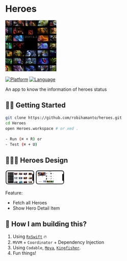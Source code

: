 
Heroes
===================
<img src="./Preview/heroes.png" alt="alt text" width="160px" height="160px">

[![Platform](http://img.shields.io/badge/platform-ios-blue.svg?style=flat
)](https://developer.apple.com/iphone/index.action)
[![Language](http://img.shields.io/badge/language-swift-brightgreen.svg?style=flat
)](https://developer.apple.com/swift)


An app to know the information of heroes status
## 🏃‍♂️ Getting Started

``` bash
git clone https://github.com/robihamanto/heroes.git
cd Heroes
open Heroes.workspace # or xed .

- Run (⌘ + R) or
- Test (⌘ + U)
```

## 👨🏻‍💻 Heroes Design
  <p float="left">
    <img src="./Preview/main-scene-all.png" width="18%"/> 
    <img src="./Preview/hero-detail-scene.png" width="18%"/> 
  </p>

Feature: 
- Fetch all Heroes
- Show Hero Detail Item


## 🎉 How I am building this?
1. Using [`RxSwift`](https://github.com/ReactiveX/RxSwift) 🔥
2. `MVVM` + `Coordinator` + Dependency Injection
3. Using `Codable`, [`Moya`](https://github.com/Moya/Moya), [`Kingfisher`](https://github.com/onevcat/Kingfisher).
4. Fun things!
